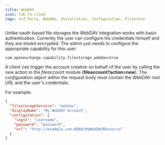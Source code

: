 ```yaml
---
title: WebDAV
icon: fab fa-cloud
tags: 3rd Party, WebDAV, Installation, Configuration, Filestore
---
```


Unlike oauth based file storages the WebDAV integration works with basic authentication. Currently the user can configure his credentials himself and they are stored encrypted. The admin just needs to configure the appropriate capability for this user:

```
com.openexchange.capability.filestorage_webdav=true 
```

A client can trigger the account creation on behalf of the user by calling the _new_ action in the _fileaccount_ module (__fileaccount?action=new__). 
The _configuration_ object within the request body must contain the WebDAV root URL and the user's credentials.

For example:

```json
{
  "filestorageService": "webdav",
  "displayName": "My WebDAV Account",
  "configuration": {
    "login": "username",
    "password": "password",
    "url": "http://example.com:8080/MyWebDAVResource"
  }
}
```
